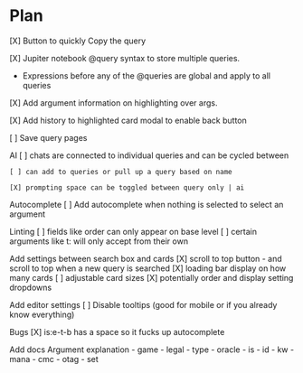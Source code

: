 # Plan

[X] Button to quickly Copy the query

[X] Jupiter notebook @query syntax to store multiple queries.
 - Expressions before any of the @queries are global and apply to all queries

[X] Add argument information on highlighting over args.

[X] Add history to highlighted card modal to enable back button

[ ] Save query pages

AI
    [ ] chats are connected to individual queries and can be cycled between

    [ ] can add to queries or pull up a query based on name

    [X] prompting space can be toggled between query only | ai

Autocomplete
    [ ] Add autocomplete when nothing is selected to select an argument

Linting
    [ ] fields like order can only appear on base level
    [ ] certain arguments like t: will only accept from their own

Add settings between search box and cards
    [X] scroll to top button - and scroll to top when a new query is searched
    [X] loading bar display on how many cards
    [ ] adjustable card sizes
    [X] potentially order and display setting dropdowns

Add editor settings
    [ ] Disable tooltips (good for mobile or if you already know everything)

Bugs
    [X] is:e-t-b has a space so it fucks up autocomplete

Add docs
  Argument explanation
    - game
    - legal
    - type
    - oracle
    - is
    - id
    - kw
    - mana
    - cmc
    - otag
    - set